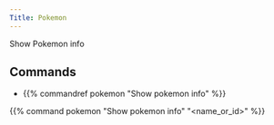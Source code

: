 ```yaml
---
Title: Pokemon
---
```


Show Pokemon info
​
## Commands
- {{% commandref pokemon "Show pokemon info" %}}

{{% command pokemon "Show pokemon info" "<name_or_id>" %}}
